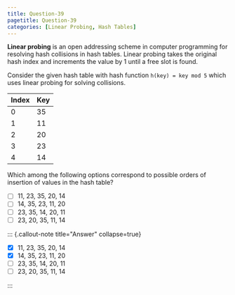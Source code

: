 ```yaml
---
title: Question-39
pagetitle: Question-39
categories: [Linear Probing, Hash Tables]
---
```


**Linear probing** is an open addressing scheme in computer programming for resolving hash collisions in hash tables. Linear probing takes the original hash index and increments the value by 1 until a free slot is found.

Consider the given hash table with hash function `h(key) = key mod 5` which uses linear probing for solving collisions.

| Index | Key  |
| ----- | ---- |
| 0     | 35   |
| 1     | 11   |
| 2     | 20   |
| 3     | 23   |
| 4     | 14   |

Which among the following options correspond to possible orders of insertion of values in the hash table?

- [ ] 11, 23, 35, 20, 14
- [ ] 14, 35, 23, 11, 20
- [ ] 23, 35, 14, 20, 11
- [ ] 23, 20, 35, 11, 14

::: {.callout-note title="Answer" collapse=true}

- [x] 11, 23, 35, 20, 14
- [x] 14, 35, 23, 11, 20
- [ ] 23, 35, 14, 20, 11
- [ ] 23, 20, 35, 11, 14

:::

